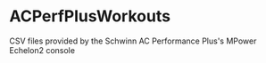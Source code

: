 # ACPerfPlusWorkouts
CSV files provided by the Schwinn AC Performance Plus's MPower Echelon2 console
